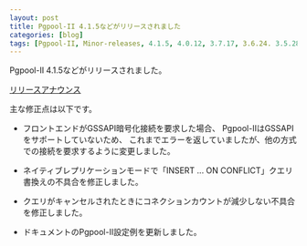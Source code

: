 ```yaml
---
layout: post
title: Pgpool-II 4.1.5などがリリースされました
categories: [blog]
tags: [Pgpool-II, Minor-releases, 4.1.5, 4.0.12, 3.7.17, 3.6.24. 3.5.28]
---
```

Pgpool-II 4.1.5などがリリースされました。

[リリースアナウンス](https://www.pgpool.net/mediawiki/jp/index.php/%E3%83%A1%E3%82%A4%E3%83%B3%E3%83%9A%E3%83%BC%E3%82%B8#Pgpool-II_4.1.5.2C_4.0.12.2C_3.7.17.2C_3.6.24.2C_3.5.28_.E3.81.8C.E3.83.AA.E3.83.AA.E3.83.BC.E3.82.B9.E3.81.95.E3.82.8C.E3.81.BE.E3.81.97.E3.81.9F_.282020.2F11.2F19.29)

主な修正点は以下です。

- フロントエンドがGSSAPI暗号化接続を要求した場合、 Pgpool-IIはGSSAPIをサポートしていないため、 これまでエラーを返していましたが、他の方式での接続を要求するように変更しました。

- ネイティブレプリケーションモードで「INSERT ... ON CONFLICT」クエリ書換えの不具合を修正しました。

- クエリがキャンセルされたときにコネクションカウントが減少しない不具合を修正しました。

- ドキュメントのPgpool-II設定例を更新しました。

